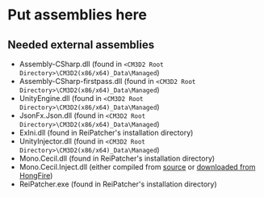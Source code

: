 # Put assemblies here

## Needed external assemblies

* Assembly-CSharp.dll (found in `<CM3D2 Root Directory>\CM3D2(x86/x64)_Data\Managed`)
* Assembly-CSharp-firstpass.dll (found in `<CM3D2 Root Directory>\CM3D2(x86/x64)_Data\Managed`)
* UnityEngine.dll (found in `<CM3D2 Root Directory>\CM3D2(x86/x64)_Data\Managed`)
* JsonFx.Json.dll (found in `<CM3D2 Root Directory>\CM3D2(x86/x64)_Data\Managed`)
* ExIni.dll (found in ReiPatcher's installation directory)
* UnityInjector.dll (found in `<CM3D2 Root Directory>\CM3D2(x86/x64)_Data\Managed`)
* Mono.Cecil.dll (found in ReiPatcher's installation directory)
* Mono.Cecil.Inject.dll (either compiled from [source](https://github.com/denikson/Mono.Cecil.Inject) or [downloaded from HongFire](http://www.hongfire.com/forum/showthread.php/444581-Cecil-Inject-An-extension-to-Mono-Cecil-1-1))
* ReiPatcher.exe (found in ReiPatcher's installation directory)
